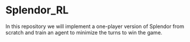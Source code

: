 # Splendor_RL
In this repository we will implement a one-player version of Splendor from scratch and train an agent to minimize the turns to win the game.